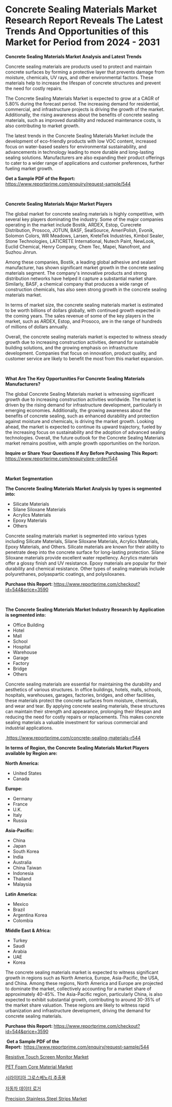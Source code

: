 <p><h1>Concrete Sealing Materials Market Research Report Reveals The Latest Trends And Opportunities of this Market for Period from 2024 - 2031</h1></p><p><strong>Concrete Sealing Materials Market Analysis and Latest Trends</strong></p>
<p><p>Concrete sealing materials are products used to protect and maintain concrete surfaces by forming a protective layer that prevents damage from moisture, chemicals, UV rays, and other environmental factors. These materials help to increase the lifespan of concrete structures and prevent the need for costly repairs.</p><p>The Concrete Sealing Materials Market is expected to grow at a CAGR of 5.80% during the forecast period. The increasing demand for residential, commercial, and infrastructure projects is driving the growth of the market. Additionally, the rising awareness about the benefits of concrete sealing materials, such as improved durability and reduced maintenance costs, is also contributing to market growth.</p><p>The latest trends in the Concrete Sealing Materials Market include the development of eco-friendly products with low VOC content, increased focus on water-based sealers for environmental sustainability, and advancements in technology leading to more durable and long-lasting sealing solutions. Manufacturers are also expanding their product offerings to cater to a wider range of applications and customer preferences, further fueling market growth.</p></p>
<p><strong>Get a Sample PDF of the Report:&nbsp;</strong> <a href="https://www.reportprime.com/enquiry/request-sample/544">https://www.reportprime.com/enquiry/request-sample/544</a></p>
<p>&nbsp;</p>
<p><strong>Concrete Sealing Materials Major Market Players</strong></p>
<p><p>The global market for concrete sealing materials is highly competitive, with several key players dominating the industry. Some of the major companies operating in the market include Bostik, ARDEX, Estop, Curecrete Distribution, Prosoco, JOTUN, BASF, SealSource, AmeriPolish, Evonik, Solomon Colors, WR Meadows, Larsen, KreteTek Industries, Kimbol Sealer, Stone Technologies, LATICRETE International, Nutech Paint, NewLook, Euclid Chemical, Henry Company, Chem Tec, Mapei, Nanofront, and Suzhou Jinrun.</p><p>Among these companies, Bostik, a leading global adhesive and sealant manufacturer, has shown significant market growth in the concrete sealing materials segment. The company's innovative products and strong distribution networks have helped it capture a substantial market share. Similarly, BASF, a chemical company that produces a wide range of construction chemicals, has also seen strong growth in the concrete sealing materials market.</p><p>In terms of market size, the concrete sealing materials market is estimated to be worth billions of dollars globally, with continued growth expected in the coming years. The sales revenue of some of the key players in the market, such as ARDEX, Estop, and Prosoco, are in the range of hundreds of millions of dollars annually.</p><p>Overall, the concrete sealing materials market is expected to witness steady growth due to increasing construction activities, demand for sustainable building solutions, and the growing emphasis on infrastructure development. Companies that focus on innovation, product quality, and customer service are likely to benefit the most from this market expansion.</p></p>
<p>&nbsp;</p>
<p><strong>What Are The Key Opportunities For Concrete Sealing Materials Manufacturers?</strong></p>
<p><p>The global Concrete Sealing Materials market is witnessing significant growth due to increasing construction activities worldwide. The market is driven by the rising demand for infrastructure development, particularly in emerging economies. Additionally, the growing awareness about the benefits of concrete sealing, such as enhanced durability and protection against moisture and chemicals, is driving the market growth. Looking ahead, the market is expected to continue its upward trajectory, fueled by the increasing focus on sustainability and the adoption of advanced sealing technologies. Overall, the future outlook for the Concrete Sealing Materials market remains positive, with ample growth opportunities on the horizon.</p></p>
<p><strong>Inquire or Share Your Questions If Any Before Purchasing This Report:</strong> <a href="https://www.reportprime.com/enquiry/pre-order/544">https://www.reportprime.com/enquiry/pre-order/544</a></p>
<p>&nbsp;</p>
<p><strong>Market Segmentation</strong></p>
<p><strong>The Concrete Sealing Materials Market Analysis by types is segmented into:</strong></p>
<p><ul><li>Silicate Materials</li><li>Silane Siloxane Materials</li><li>Acrylics Materials</li><li>Epoxy Materials</li><li>Others</li></ul></p>
<p><p>Concrete sealing materials market is segmented into various types including Silicate Materials, Silane Siloxane Materials, Acrylics Materials, Epoxy Materials, and Others. Silicate materials are known for their ability to penetrate deep into the concrete surface for long-lasting protection. Silane Siloxane materials provide excellent water repellency. Acrylics materials offer a glossy finish and UV resistance. Epoxy materials are popular for their durability and chemical resistance. Other types of sealing materials include polyurethanes, polyaspartic coatings, and polysiloxanes.</p></p>
<p><strong>Purchase this Report:&nbsp;</strong><a href="https://www.reportprime.com/checkout?id=544&price=3590">https://www.reportprime.com/checkout?id=544&price=3590</a></p>
<p>&nbsp;</p>
<p><strong>The Concrete Sealing Materials Market Industry Research by Application is segmented into:</strong></p>
<p><ul><li>Office Building</li><li>Hotel</li><li>Mall</li><li>School</li><li>Hospital</li><li>Warehouse</li><li>Garage</li><li>Factory</li><li>Bridge</li><li>Others</li></ul></p>
<p><p>Concrete sealing materials are essential for maintaining the durability and aesthetics of various structures. In office buildings, hotels, malls, schools, hospitals, warehouses, garages, factories, bridges, and other facilities, these materials protect the concrete surfaces from moisture, chemicals, and wear and tear. By applying concrete sealing materials, these structures can maintain their strength and appearance, prolonging their lifespan and reducing the need for costly repairs or replacements. This makes concrete sealing materials a valuable investment for various commercial and industrial applications.</p></p>
<p><a href="https://www.reportprime.com/concrete-sealing-materials-r544">&nbsp;https://www.reportprime.com/concrete-sealing-materials-r544</a></p>
<p><strong>In terms of Region, the Concrete Sealing Materials Market Players available by Region are:</strong></p>
<p>
    <p> <strong> North America: </strong>
        <ul>
            <li>United States</li>
            <li>Canada</li>
        </ul>
        </p> 
    <p> <strong> Europe: </strong>
        <ul>
            <li>Germany</li>
            <li>France</li>
            <li>U.K.</li>
            <li>Italy</li>
            <li>Russia</li>
        </ul>
        </p> 
    <p> <strong> Asia-Pacific: </strong>
        <ul>
            <li>China</li>
            <li>Japan</li>
            <li>South Korea</li>
            <li>India</li>
            <li>Australia</li>
            <li>China Taiwan</li>
            <li>Indonesia</li>
            <li>Thailand</li>
            <li>Malaysia</li>
        </ul>
        </p> 
    <p> <strong> Latin America: </strong>
        <ul>
            <li>Mexico</li>
            <li>Brazil</li>
            <li>Argentina Korea</li>
            <li>Colombia</li>
        </ul>
        </p> 
    <p> <strong> Middle East & Africa: </strong>
        <ul>
            <li>Turkey</li>
            <li>Saudi</li>
            <li>Arabia</li>
            <li>UAE</li>
            <li>Korea</li>
        </ul>
    </p>
    </p>
<p><p>The concrete sealing materials market is expected to witness significant growth in regions such as North America, Europe, Asia-Pacific, the USA, and China. Among these regions, North America and Europe are projected to dominate the market, collectively accounting for a market share of approximately 40-45%. The Asia-Pacific region, particularly China, is also expected to exhibit substantial growth, contributing to around 30-35% of the market share valuation. These regions are likely to witness rapid urbanization and infrastructure development, driving the demand for concrete sealing materials.</p></p>
<p><strong>Purchase this Report: </strong><a href="https://www.reportprime.com/checkout?id=544&price=3590">https://www.reportprime.com/checkout?id=544&price=3590</a></p>
<p>&nbsp;<strong>Get a Sample PDF of the Report:&nbsp;&nbsp;</strong><a href="https://www.reportprime.com/enquiry/request-sample/544">https://www.reportprime.com/enquiry/request-sample/544</a></p>
<p><strong></strong></p>
<p><p><a href="https://issuu.com/reportprime-2/docs/resistive-touch-screen-monitor-market-size-2030.pp">Resistive Touch Screen Monitor Market</a></p><p><a href="https://github.com/kathiaseamanalvaradovlprc2h/Market-Research-Report-List-2/blob/main/pet-foam-core-material-market.md">PET Foam Core Material Market</a></p><p><a href="https://github.com/RonSpencer61/Market-Research-Report-List-1/blob/main/543559867636.md">시라이티아 그로스베노리 추출물</a></p><p><a href="https://github.com/valroy852/Market-Research-Report-List-1/blob/main/374730467635.md">자동차 데이터 로거</a></p><p><a href="https://github.com/wusalecollins540tpqoz/Market-Research-Report-List-2/blob/main/precision-stainless-steel-strips-market.md">Precision Stainless Steel Strips Market</a></p></p>